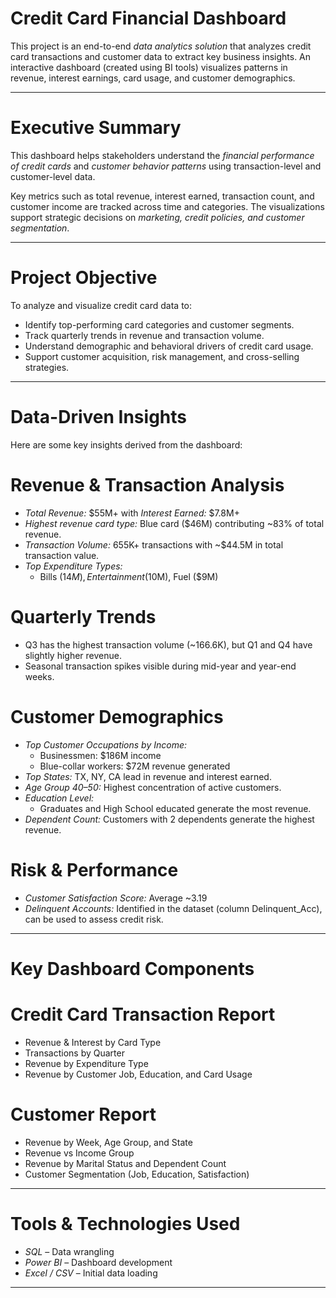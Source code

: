 #  Credit Card Financial Dashboard

This project is an end-to-end *data analytics solution* that analyzes credit card transactions and customer data to extract key business insights. An interactive dashboard (created using BI tools) visualizes patterns in revenue, interest earnings, card usage, and customer demographics.

---

# Executive Summary

This dashboard helps stakeholders understand the *financial performance of credit cards* and *customer behavior patterns* using transaction-level and customer-level data. 

Key metrics such as total revenue, interest earned, transaction count, and customer income are tracked across time and categories. The visualizations support strategic decisions on *marketing, credit policies, and customer segmentation*.

---

#  Project Objective

To analyze and visualize credit card data to:

- Identify top-performing card categories and customer segments.
- Track quarterly trends in revenue and transaction volume.
- Understand demographic and behavioral drivers of credit card usage.
- Support customer acquisition, risk management, and cross-selling strategies.

---

#  Data-Driven Insights

Here are some key insights derived from the dashboard:

# Revenue & Transaction Analysis
- *Total Revenue:* $55M+ with *Interest Earned:* $7.8M+
- *Highest revenue card type:* Blue card ($46M) contributing ~83% of total revenue.
- *Transaction Volume:* 655K+ transactions with ~$44.5M in total transaction value.
- *Top Expenditure Types:* 
  - Bills ($14M), Entertainment ($10M), Fuel ($9M)

# Quarterly Trends
- Q3 has the highest transaction volume (~166.6K), but Q1 and Q4 have slightly higher revenue.
- Seasonal transaction spikes visible during mid-year and year-end weeks.

# Customer Demographics
- *Top Customer Occupations by Income:*
  - Businessmen: $186M income
  - Blue-collar workers: $72M revenue generated
- *Top States:* TX, NY, CA lead in revenue and interest earned.
- *Age Group 40–50:* Highest concentration of active customers.
- *Education Level:*
  - Graduates and High School educated generate the most revenue.
- *Dependent Count:* Customers with 2 dependents generate the highest revenue.

# Risk & Performance
- *Customer Satisfaction Score:* Average ~3.19
- *Delinquent Accounts:* Identified in the dataset (column Delinquent_Acc), can be used to assess credit risk.

---

#  Key Dashboard Components

# Credit Card Transaction Report
- Revenue & Interest by Card Type
- Transactions by Quarter
- Revenue by Expenditure Type
- Revenue by Customer Job, Education, and Card Usage

# Customer Report
- Revenue by Week, Age Group, and State
- Revenue vs Income Group
- Revenue by Marital Status and Dependent Count
- Customer Segmentation (Job, Education, Satisfaction)

---



# Tools & Technologies Used

- *SQL* – Data wrangling
- *Power BI* – Dashboard development
- *Excel / CSV* – Initial data loading

---
